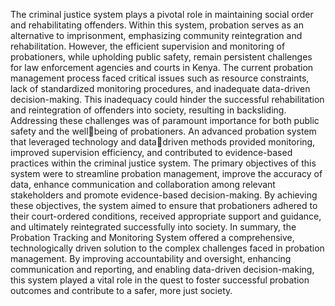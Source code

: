 The criminal justice system plays a pivotal role in maintaining social order and rehabilitating 
offenders. Within this system, probation serves as an alternative to imprisonment, emphasizing 
community reintegration and rehabilitation. However, the efficient supervision and monitoring 
of probationers, while upholding public safety, remain persistent challenges for law 
enforcement agencies and courts in Kenya. 
The current probation management process faced critical issues such as resource constraints, 
lack of standardized monitoring procedures, and inadequate data-driven decision-making. This 
inadequacy could hinder the successful rehabilitation and reintegration of offenders into 
society, resulting in backsliding. 
Addressing these challenges was of paramount importance for both public safety and the wellbeing of probationers. An advanced probation system that leveraged technology and datadriven methods provided monitoring, improved supervision efficiency, and contributed to 
evidence-based practices within the criminal justice system. 
The primary objectives of this system were to streamline probation management, improve the 
accuracy of data, enhance communication and collaboration among relevant stakeholders and 
promote evidence-based decision-making. By achieving these objectives, the system aimed to 
ensure that probationers adhered to their court-ordered conditions, received appropriate support 
and guidance, and ultimately reintegrated successfully into society. 
In summary, the Probation Tracking and Monitoring System offered a comprehensive, 
technologically driven solution to the complex challenges faced in probation management. By 
improving accountability and oversight, enhancing communication and reporting, and enabling 
data-driven decision-making, this system played a vital role in the quest to foster successful 
probation outcomes and contribute to a safer, more just society. 
